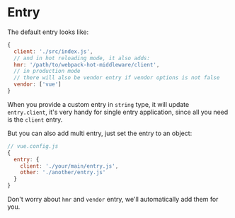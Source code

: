 # Entry

The default entry looks like:

```js
{
  client: './src/index.js',
  // and in hot reloading mode, it also adds:
  hmr: '/path/to/webpack-hot-middleware/client',
  // in production mode
  // there will also be vendor entry if vendor options is not false
  vendor: ['vue']
}
```

When you provide a custom entry in `string` type, it will update `entry.client`, it's very handy for single entry application, since all you need is the `client` entry.

But you can also add multi entry, just set the entry to an object:

```js
// vue.config.js
{
  entry: {
    client: './your/main/entry.js',
    other: './another/entry.js'
  }
}
```

Don't worry about `hmr` and `vendor` entry, we'll automatically add them for you.
